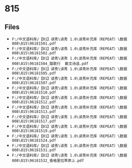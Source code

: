 # 815

## Files

- `F:/中文语料库/【01】读秀\读秀 1.0\读秀补充库（REPEAT）\数据008\815\96181501.pdf`
- `F:/中文语料库/【01】读秀\读秀 1.0\读秀补充库（REPEAT）\数据008\815\96181502.pdf`
- `F:/中文语料库/【01】读秀\读秀 1.0\读秀补充库（REPEAT）\数据008\815\96181504_踏歌行  散文诗选.pdf`
- `F:/中文语料库/【01】读秀\读秀 1.0\读秀补充库（REPEAT）\数据008\815\96181505.pdf`
- `F:/中文语料库/【01】读秀\读秀 1.0\读秀补充库（REPEAT）\数据008\815\96181507.pdf`
- `F:/中文语料库/【01】读秀\读秀 1.0\读秀补充库（REPEAT）\数据008\815\96181510.pdf`
- `F:/中文语料库/【01】读秀\读秀 1.0\读秀补充库（REPEAT）\数据008\815\96181512.pdf`
- `F:/中文语料库/【01】读秀\读秀 1.0\读秀补充库（REPEAT）\数据008\815\96181513.pdf`
- `F:/中文语料库/【01】读秀\读秀 1.0\读秀补充库（REPEAT）\数据008\815\96181517.pdf`
- `F:/中文语料库/【01】读秀\读秀 1.0\读秀补充库（REPEAT）\数据008\815\96181519.pdf`
- `F:/中文语料库/【01】读秀\读秀 1.0\读秀补充库（REPEAT）\数据008\815\96181524.pdf`
- `F:/中文语料库/【01】读秀\读秀 1.0\读秀补充库（REPEAT）\数据008\815\96181531.pdf`
- `F:/中文语料库/【01】读秀\读秀 1.0\读秀补充库（REPEAT）\数据008\815\96181532_香格里拉草原上.pdf`

